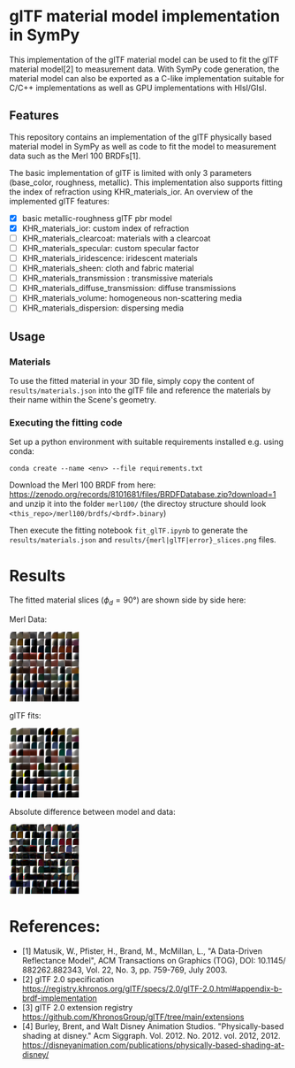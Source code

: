 # glTF material model implementation in SymPy

This implementation of the glTF material model can be used to fit the glTF material model[2] to measurement data. With SymPy code generation, the material model can also be exported as a C-like implementation suitable for C/C++ implementations as well as GPU implementations with Hlsl/Glsl.

## Features

This repository contains an implementation of the glTF physically based material model in SymPy as well as code to fit the model to measurement data such as the Merl 100 BRDFs[1].

The basic implementation of glTF is limited with only 3 parameters (base_color, roughness, metallic). This implementation also supports fitting the index of refraction using KHR_materials_ior. An overview of the implemented glTF features:

- [x] basic metallic-roughness glTF pbr model
- [x] KHR_materials_ior: custom index of refraction
- [ ] KHR_materials_clearcoat: materials with a clearcoat
- [ ] KHR_materials_specular: custom specular factor
- [ ] KHR_materials_iridescence: iridescent materials
- [ ] KHR_materials_sheen: cloth and fabric material
- [ ] KHR_materials_transmission : transmissive materials
- [ ] KHR_materials_diffuse_transmission: diffuse transmissions
- [ ] KHR_materials_volume: homogeneous non-scattering media
- [ ] KHR_materials_dispersion: dispersing media

## Usage

### Materials

To use the fitted material in your 3D file, simply copy the content of `results/materials.json` into the glTF file and reference the materials by their name within the Scene's geometry.

### Executing the fitting code

Set up a python environment with suitable requirements installed e.g. using conda:

    conda create --name <env> --file requirements.txt

Download the Merl 100 BRDF from here: https://zenodo.org/records/8101681/files/BRDFDatabase.zip?download=1 and unzip it into the folder `merl100/` (the directoy structure should look `<this_repo>/merl100/brdfs/<brdf>.binary`)

Then execute the fitting notebook `fit_glTF.ipynb` to generate the `results/materials.json` and `results/{merl|glTF|error}_slices.png` files.

# Results

The fitted material slices ($\phi_d=90°$) are shown side by side here:

Merl Data:

<img src="results/merl_slices.png" width=25% height=25%>

glTF fits:

<img src="results/glTF_slices.png" width=25% height=25%>

Absolute difference between model and data:

<img src="results/error_slices.png" width=25% height=25%>


# References:

- [1] Matusik, W., Pfister, H., Brand, M., McMillan, L., "A Data-Driven Reflectance Model", ACM Transactions on Graphics (TOG), DOI: 10.1145/​882262.882343, Vol. 22, No. 3, pp. 759-769, July 2003.
- [2] glTF 2.0 specification https://registry.khronos.org/glTF/specs/2.0/glTF-2.0.html#appendix-b-brdf-implementation
- [3] glTF 2.0 extension registry https://github.com/KhronosGroup/glTF/tree/main/extensions
- [4] Burley, Brent, and Walt Disney Animation Studios. "Physically-based shading at disney." Acm Siggraph. Vol. 2012. No. 2012. vol. 2012, 2012. https://disneyanimation.com/publications/physically-based-shading-at-disney/